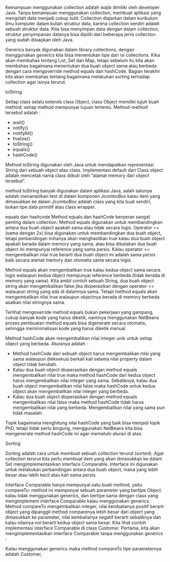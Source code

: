 Kemampuan menggunakan collection adalah wajib dimiliki oleh developer Java. Tanpa
kemampuan menggunakan collection, membuat aplikasi yang mengolah data menjadi cukup
sulit. Collection diajarkan dalam kurikulum ilmu komputer dalam kuliah struktur data, karena
collection sendiri adalah sebuah struktur data. Kita bisa menyimpan data dengan dalam
collection, struktur penyimpanan datanya bisa dipilih dari beberapa jenis collection yang sudah
disiapkan oleh Java.

Generics banyak digunakan dalam library collections, dengan menggunakan generics kita bisa
menentukan tipe dari isi collections. Kika akan membahas tentang List, Set dan Map, tetapi
sebelum itu kita akan membahas bagaimana menentukan dua buah object sama atau berbeda
dengan cara mengoverride method equals dan hashCode. Bagian terakhir kita akan membahas
tentang bagaimana melakukan sorting terhadap collection agar isinya terurut.

toString

Setiap class selalu extends class Object, class Object
memiliki tujuh buah method, setiap method mempunyai tujuan tertentu. Method-method tersebut adalah :
- wait()
- notify()
- notifyAll()
- fnalize()
- toString()
- equals()
- hashCode()

Method toString digunakan oleh Java untuk mendapatkan representasi String dari sebuah object
atau class. Implementasi default dari Class object adalah mencetak nama class diikuti oleh
“alamat memory dari object tersebut”.

method toString banyak digunakan dalam aplikasi Java, salah satunya adalah menampilkan text di
dalam komponen JcomboBox kalau item yang dimasukkan ke dalam JcomboBox adalah class yang
kita buat sendiri, bukan tipe data primitif atau class wrapper.


equals dan hashcode
Method equals dan hashCode berperan sangat penting dalam collection. Method equals
digunakan untuk membandingkan antara dua buah object apakah sama atau tidak secara logis.
Operator == (sama dengan 2x) bisa digunakan untuk membandingkan dua buah object, 
tetapi perbandingan inihanya akan menghasilkan true kalau dua buah object apakah berada dalam memory yang
sama, atau bisa dikatakan dua buah object ini mempunyai reference yang sama persis. Kalau
operator == mengembalikan nilai true berarti dua buah object ini adalah sama persis baik
secara alamat memory dan otomatis sama secara logis.

Method equals akan mengembalikan true kalau kedua object sama secara logis walaupun
kedua object mempunyai reference berbeda (tidak berada di memory yang sama). Kita ambil
contoh sebuah String, dua buah object string akan mengembalikan false jika dioperasikan
dengan operator == walaupun string yang ada di dalamnya sama. Tetapi method equals akan
mengembalikan nilai true walaupun objectnya berada di memory berbeda asalkan nilai
stringnya sama.

Terlihat mengoverride method equals bukan pekerjaan yang gampang, cukup banyak kode yang
harus diketik, nantinya menggunakan NetBeans proses pembuatan method equals bisa digenerate
secara otomatis, sehingga meminimalisasi kode yang harus diketik manual.

Method hashCode akan mengembalikan nilai integer unik untuk setiap object yang berbeda.
Aturanya adalah :
- Method hashCode dari sebuah object harus mengembalikan nilai yang sama walaupun
dieksekusi berkali kali selama nilai property dalam object tidak berubah.
- Kalau dua buah object dioperasikan dengan method equals mengembalikan nilai true maka
method hashCode dari kedua object harus mengembalikan nilai integer yang sama.
Sebaliknya, kalau dua buah object mengembalikan nilai false maka hashCode untuk kedua
object akan mengembalikan nilai integer yang berbeda.
- Kalau dua buah object dioperasikan dengan method equals mengembalikan nilai false maka
method hashCode tidak harus mengembalikan nilai yang berbeda. Mengembalikan nilai yang
sama pun tidak masalah.

Topik bagaimana menghitung nilai hashCode yang baik bisa menjadi topik PhD, tetapi tidak perlu
bingung, menggunakan NetBeans kita bisa mengenerate method hashCode ini agar mematuhi
aturan di atas.


Sorting

Sorting adalah cara untuk membuat sebuah collection terurut (sorted). Agar collection terurut
kita perlu membuat item yang akan dimasukkan ke dalam Set mengimplementasikan interface
Comparable. Interface ini digunakan untuk melakukan perbandingan antara dua buah object,
mana yang lebih besar atau lebih kecil atau kah sama persis.

Interface Comparable hanya mempunyai satu buah method, yaitu compareTo: method ini
mempunyai sebuah parameter yang bertipe Object kalau tidak menggunakan generics, dan
bertipe sama dengan class yang mengimplement interface Comparable kalau menggunakan
generics. Method compareTo mengembalikan integer, nilai kembalianya positif berarti object yang
dipanggil method comparenya lebih besar dari object yang dimasukkan ke parameter, nilai
kembalianya negatif berarti sebaliknya dan kalau nilainya nol berarti kedua object sama besar.
Kita lihat contoh implementasi interface Comparable di class Customer. Pertama, kita akan
mengimplementasikan interface Comparable tanpa menggunakan generics :

Kalau menggunakan generics maka method compareTo tipe parameternya adalah Customer,

